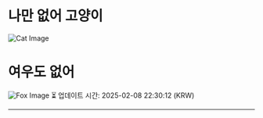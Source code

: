 
# 나만 없어 고양이

![Cat Image](https://cdn2.thecatapi.com/images/LOHjsZumz.jpg)

# 여우도 없어
![Fox Image](https://randomfox.ca/images/19.jpg)
⏳ 업데이트 시간: 2025-02-08 22:30:12 (KRW)

---
